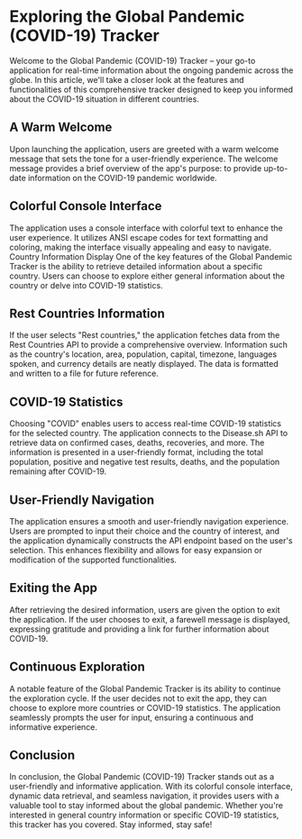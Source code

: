 # Exploring the Global Pandemic (COVID-19) Tracker
Welcome to the Global Pandemic (COVID-19) Tracker – your go-to application for real-time information about the ongoing pandemic across the globe. In this article, we'll take a closer look at the features and functionalities of this comprehensive tracker designed to keep you informed about the COVID-19 situation in different countries.

## A Warm Welcome
Upon launching the application, users are greeted with a warm welcome message that sets the tone for a user-friendly experience. The welcome message provides a brief overview of the app's purpose: to provide up-to-date information on the COVID-19 pandemic worldwide.

## Colorful Console Interface
The application uses a console interface with colorful text to enhance the user experience. It utilizes ANSI escape codes for text formatting and coloring, making the interface visually appealing and easy to navigate.
Country Information Display
One of the key features of the Global Pandemic Tracker is the ability to retrieve detailed information about a specific country. Users can choose to explore either general information about the country or delve into COVID-19 statistics.

## Rest Countries Information
If the user selects "Rest countries," the application fetches data from the Rest Countries API to provide a comprehensive overview. Information such as the country's location, area, population, capital, timezone, languages spoken, and currency details are neatly displayed. The data is formatted and written to a file for future reference.

## COVID-19 Statistics
Choosing "COVID" enables users to access real-time COVID-19 statistics for the selected country. The application connects to the Disease.sh API to retrieve data on confirmed cases, deaths, recoveries, and more. The information is presented in a user-friendly format, including the total population, positive and negative test results, deaths, and the population remaining after COVID-19.

## User-Friendly Navigation
The application ensures a smooth and user-friendly navigation experience. Users are prompted to input their choice and the country of interest, and the application dynamically constructs the API endpoint based on the user's selection. This enhances flexibility and allows for easy expansion or modification of the supported functionalities.

## Exiting the App
After retrieving the desired information, users are given the option to exit the application. If the user chooses to exit, a farewell message is displayed, expressing gratitude and providing a link for further information about COVID-19.

## Continuous Exploration
A notable feature of the Global Pandemic Tracker is its ability to continue the exploration cycle. If the user decides not to exit the app, they can choose to explore more countries or COVID-19 statistics. The application seamlessly prompts the user for input, ensuring a continuous and informative experience.

## Conclusion
In conclusion, the Global Pandemic (COVID-19) Tracker stands out as a user-friendly and informative application. With its colorful console interface, dynamic data retrieval, and seamless navigation, it provides users with a valuable tool to stay informed about the global pandemic. Whether you're interested in general country information or specific COVID-19 statistics, this tracker has you covered.
Stay informed, stay safe!
